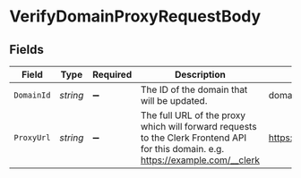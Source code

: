 # VerifyDomainProxyRequestBody


## Fields

| Field                                                                                                                             | Type                                                                                                                              | Required                                                                                                                          | Description                                                                                                                       | Example                                                                                                                           |
| --------------------------------------------------------------------------------------------------------------------------------- | --------------------------------------------------------------------------------------------------------------------------------- | --------------------------------------------------------------------------------------------------------------------------------- | --------------------------------------------------------------------------------------------------------------------------------- | --------------------------------------------------------------------------------------------------------------------------------- |
| `DomainId`                                                                                                                        | *string*                                                                                                                          | :heavy_minus_sign:                                                                                                                | The ID of the domain that will be updated.                                                                                        | domain_32hfu3e                                                                                                                    |
| `ProxyUrl`                                                                                                                        | *string*                                                                                                                          | :heavy_minus_sign:                                                                                                                | The full URL of the proxy which will forward requests to the Clerk Frontend API for this domain. e.g. https://example.com/__clerk | https://example.com/__clerk                                                                                                       |